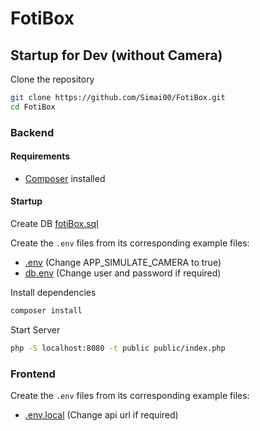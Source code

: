 # FotiBox

## Startup for Dev (without Camera)
Clone the repository

```bash
git clone https://github.com/Simai00/FotiBox.git
cd FotiBox
```

### Backend
#### Requirements
* [Composer](https://getcomposer.org/) installed

#### Startup
    
Create DB [fotiBox.sql](https://github.com/Simai00/FotiBox/blob/master/fotiBox.sql)

Create the `.env` files from its corresponding example files:
* [.env](https://github.com/Simai00/FotiBox/blob/master/api/.env.example) (Change APP_SIMULATE_CAMERA to true)
* [db.env](https://github.com/Simai00/FotiBox/blob/master/api/db.env.example) (Change user and password if required)

Install dependencies
```bash
composer install
```

Start Server
```bash
php -S localhost:8080 -t public public/index.php
```

### Frontend    

Create the `.env` files from its corresponding example files:
* [.env.local](https://github.com/Simai00/FotiBox/blob/master/frontend/.env.local.example) (Change api url if required)

